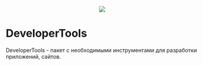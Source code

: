 <p align="center"><img src="DeveloperTools.ico"></p>

# DeveloperTools
DeveloperTools - пакет с необходимыми инструментами для разработки приложений, сайтов.
